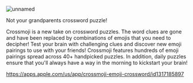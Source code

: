 ![unnamed](https://user-images.githubusercontent.com/11544548/85456669-0e4c8e80-b554-11ea-83ee-ac8d48595d5c.png)

Not your grandparents crossword puzzle!


Crossmoji is a new take on crossword puzzles. The word clues are gone and have been replaced by combinations of emojis that you need to decipher! Test your brain with challenging clues and discover new emoji pairings to use with your friends! Crossmoji features hundreds of emoji pairings spread across 40+ handpicked puzzles. In addition, daily puzzles ensure that you'll always have a way in the morning to kickstart your brain!

https://apps.apple.com/us/app/crossmoji-emoji-crossword/id1317185897
